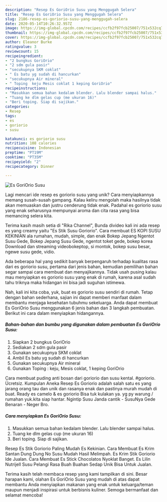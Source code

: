 ```yaml
---
description: "Resep Es GoriOrio Susu yang Menggugah Selera"
title: "Resep Es GoriOrio Susu yang Menggugah Selera"
slug: 2186-resep-es-goriorio-susu-yang-menggugah-selera
date: 2020-05-14T10:26:32.957Z
image: https://img-global.cpcdn.com/recipes/ccfb2f97fcb25007/751x532cq70/es-goriorio-susu-foto-resep-utama.jpg
thumbnail: https://img-global.cpcdn.com/recipes/ccfb2f97fcb25007/751x532cq70/es-goriorio-susu-foto-resep-utama.jpg
cover: https://img-global.cpcdn.com/recipes/ccfb2f97fcb25007/751x532cq70/es-goriorio-susu-foto-resep-utama.jpg
author: Eleanor Burke
ratingvalue: 3
reviewcount: 15
recipeingredient:
- "2 bungkus GoriOrio"
- "2 sdm gula pasir"
- "secukupnya SKM coklat"
- " Es batu yg sudah di hancurkan"
- "secukupnya Air mineral"
- " Toping  keju Mesis coklat 1 keping GoriOrio"
recipeinstructions:
- "Masukkan semua bahan kedalam blender. Lalu blender sampai halus."
- "Tuang ke dlm gelas cup (me ukuran 16)"
- "Beri toping. Siap di sajikan."
categories:
- Resep
tags:
- es
- goriorio
- susu

katakunci: es goriorio susu 
nutrition: 108 calories
recipecuisine: Indonesian
preptime: "PT19M"
cooktime: "PT35M"
recipeyield: "2"
recipecategory: Dinner

---
```



![Es GoriOrio Susu](https://img-global.cpcdn.com/recipes/ccfb2f97fcb25007/751x532cq70/es-goriorio-susu-foto-resep-utama.jpg)

Lagi mencari ide resep es goriorio susu yang unik? Cara menyiapkannya memang susah-susah gampang. Kalau keliru mengolah maka hasilnya tidak akan memuaskan dan justru cenderung tidak enak. Padahal es goriorio susu yang enak seharusnya mempunyai aroma dan cita rasa yang bisa memancing selera kita.

Terima kasih masih setia di &#34;Rika Channel&#34;, Bunda divideo kali ini ada resep es yang creamy yaitu &#34;Es Stik Susu Goriorio&#34;. Cara membuat ES KOPI SUSU KEKINIAN ala rumahan, mudah, simple, dan enak Bokep Jepang Ngentot Susu Gede, Bokep Jepang Susu Gede, ngentot toket gede, bokep korea Download dan streaming videobokeptop, si montok, bokep susu besar, ngewe susu gede, vidio.

Ada beberapa hal yang sedikit banyak berpengaruh terhadap kualitas rasa dari es goriorio susu, pertama dari jenis bahan, kemudian pemilihan bahan segar sampai cara membuat dan menyajikannya. Tidak usah pusing kalau mau menyiapkan es goriorio susu yang enak di rumah, karena asal sudah tahu triknya maka hidangan ini bisa jadi suguhan istimewa.


Nah, kali ini kita coba, yuk, buat es goriorio susu sendiri di rumah. Tetap dengan bahan sederhana, sajian ini dapat memberi manfaat dalam membantu menjaga kesehatan tubuhmu sekeluarga. Anda dapat membuat Es GoriOrio Susu menggunakan 6 jenis bahan dan 3 langkah pembuatan. Berikut ini cara dalam menyiapkan hidangannya.

<!--inarticleads1-->

##### Bahan-bahan dan bumbu yang digunakan dalam pembuatan Es GoriOrio Susu:

1. Siapkan 2 bungkus GoriOrio
1. Sediakan 2 sdm gula pasir
1. Gunakan secukupnya SKM coklat
1. Ambil  Es batu yg sudah di hancurkan
1. Gunakan secukupnya Air mineral
1. Gunakan  Toping : keju, Mesis coklat, 1 keping GoriOrio


Cara membuat puding anti bosan dari goriorio dan susu kental. #goriorio. Ücretsiz. Kumpulan Aneka Resep Es Goriorio adalah salah satu es yang jarang orang tau dan unik dan rasanya enak dan pastinya murah mudah di buat. Ready es camelo &amp; es goriorio Bisa tuk kulakan ya. yg py warung / rumahan yuk.kita siap hantar. Ngintip Susu Janda cantik - SusuNya Gede Benaran - Neger Bro. 

<!--inarticleads2-->

##### Cara menyiapkan Es GoriOrio Susu:

1. Masukkan semua bahan kedalam blender. Lalu blender sampai halus.
1. Tuang ke dlm gelas cup (me ukuran 16)
1. Beri toping. Siap di sajikan.


Resep Es Stik Goriorio Paling Mudah Es Kekinian. Cara Membuat Es Krim Santan Dung Dung No Susu Mudah Hasil Melimpah. Es Krim Stik Goriorio Ide Jualan. Cara Membuat Es Stick Chocolatos Nyoklat Banget. Es Lilin Nutrijell Susu Pelangi Rasa Buah Buahan Sedap Unik Bisa Untuk Jualan. 

Terima kasih telah membaca resep yang kami tampilkan di sini. Besar harapan kami, olahan Es GoriOrio Susu yang mudah di atas dapat membantu Anda menyiapkan makanan yang enak untuk keluarga/teman maupun menjadi inspirasi untuk berbisnis kuliner. Semoga bermanfaat dan selamat mencoba!

